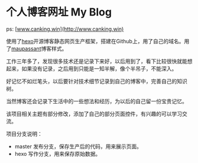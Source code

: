 # 个人博客网址 My Blog

ps: [www.canking.win](http://www.canking.win)

使用了[hexo](https://hexo.io/)开源博客静态网页生产框架，搭建在Github上，用了自己的域名。用了[maupassant](https://github.com/tufu9441/maupassant-hexo)博客样式。

工作三年多了，发现很多技术还是记录下来好，以后用到了，看下比较很快就能想起来，如果没有记录，之后用到只能是一知半解，像个半吊子，不能深入。

好记忆不如烂笔头，以后要针对技术细节记录到自己的博客中，完善自己的知识树。

当然博客还会记录下生活中的一些想法和经历，为以后的自己留一份宝贵记忆。

该项目相关主题有部分修改，添加了自己的部分页面控件，有兴趣的可以学习交流。

项目分支说明：
* master 发布分支，保存生产后的代码，用来展示页面。
* hexo   写作分支，用来保存原始数据。

